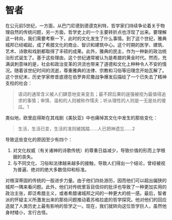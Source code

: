 # 智者

在公元前5世纪，一方面，从巴门尼德到德谟克利特，哲学家们持续争论着关于物理自然的传统问题，另一方面，哲学史上的一个主要转折点也浮现了出来。要理解这一转向，我们需要考察一下，此时的文化发生了什么事情。到了这个世纪，雅典城邦已经崛起，成了希腊文化的商业、智识和建筑中心。这个时期的医学、建筑、艺术、诗歌和戏剧都取得了丰硕的成果。此外，雅典的民主，作为一种新的政治统治形式诞生了。基于这些理由，这个世纪通常被认为是希腊的黄金时代。然而，充满讽刺意味的是，社会和政治变革的洪流也带来了道德和文化上种种令人不安的情况。随着该世纪时间的流逝，尊重雅典的法律、宗教和习俗等旧理念开始瓦解了。这个世纪末，历史学家修昔底德在伯罗奔尼撒战争爆发后描绘了一个已失去了精神支柱的社会：

> 语词的通常含义被人们肆意地变来变去；最不顾后果的逞强被视为最值得追求的事情；审慎、温和的人则被称作懦夫；听从理性的人则是一无是处的傻瓜。1

类似地，欧里庇得斯在其戏剧《美狄亚》中也痛悼其文化中发生的那些变化：

> 生活，生活已变，生活的准则被践踏……人已把神遗忘……2

导致这些变化的原因至少有四个：
1. 对文化权威（有关诸神的诗歌传统）的尊重日益减少，导致价值的形而上学根据的丧失。
2. 与不同文化、习俗和法律越来越多的接触，导致人们得出一个结论，曾经被视为普遍、绝对的绝大多数信仰和标准。



对根深蒂固的传统的一股进步力量。由于他们四处游历，因而他们可以超出偏狭的城邦一隅来看问题。此外，他们对传统里盲目信仰的批评也导致了一种更加实用的政治主张，即泛希腊主义，或者希腊诸城邦之间的一种更大的统一感。最后，智者派的怀疑主义所激发出来的那些问题推动着苏格拉底的哲学探究。他对他们的回应造就了人类历史上最有影响的哲学之一。现在，我们就转向这位哲学巨人，虽然他身材矮小，言行古怪。